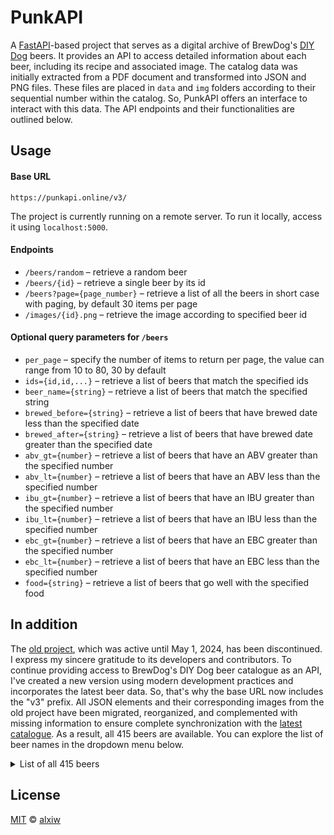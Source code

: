 # PunkAPI

A [FastAPI](https://github.com/fastapi/fastapi)-based project that serves as a digital archive of BrewDog's [DIY Dog](https://drink.brewdog.com/uk/diy-dog) beers. It provides an API to access detailed information about each beer, including its recipe and associated image. The catalog data was initially extracted from a PDF document and transformed into JSON and PNG files. These files are placed in `data` and `img` folders according to their sequential number within the catalog. So, PunkAPI offers an interface to interact with this data. The API endpoints and their functionalities are outlined below.

## Usage

#### Base URL

`https://punkapi.online/v3/`

The project is currently running on a remote server. To run it locally, access it using `localhost:5000`.

#### Endpoints

* `/beers/random` – retrieve a random beer
* `/beers/{id}` – retrieve a single beer by its id
* `/beers?page={page_number}` – retrieve a list of all the beers in short case with paging, by default 30 items per page
* `/images/{id}.png` – retrieve the image according to specified beer id

#### Optional query parameters for `/beers`

* `per_page` – specify the number of items to return per page, the value can range from 10 to 80, 30 by default
* `ids={id,id,...}` – retrieve a list of beers that match the specified ids
* `beer_name={string}` – retrieve a list of beers that match the specified string
* `brewed_before={string}` – retrieve a list of beers that have brewed date less than the specified date
* `brewed_after={string}` – retrieve a list of beers that have brewed date greater than the specified date
* `abv_gt={number}` – retrieve a list of beers that have an ABV greater than the specified number
* `abv_lt={number}` – retrieve a list of beers that have an ABV less than the specified number
* `ibu_gt={number}` – retrieve a list of beers that have an IBU greater than the specified number
* `ibu_lt={number}` – retrieve a list of beers that have an IBU less than the specified number
* `ebc_gt={number}` – retrieve a list of beers that have an EBC greater than the specified number
* `ebc_lt={number}` – retrieve a list of beers that have an EBC less than the specified number
* `food={string}` – retrieve a list of beers that go well with the specified food

## In addition

The [old project](https://github.com/sammdec/punkapi), which was active until May 1, 2024, has been discontinued. I express my sincere gratitude to its developers and contributors. To continue providing access to BrewDog's DIY Dog beer catalogue as an API, I've created a new version using modern development practices and incorporates the latest beer data. So, that's why the base URL now includes the "v3" prefix. All JSON elements and their corresponding images from the old project have been migrated, reorganized, and complemented with missing information to ensure complete synchronization with the [latest catalogue](https://brewdogmedia.s3.eu-west-2.amazonaws.com/docs/2019+DIY+DOG+-+V8.pdf). As a result, all 415 beers are available. You can explore the list of beer names in the dropdown menu below.

<details>
<summary>List of all 415 beers</summary>
<br>

* [x] 001 – Punk IPA 2007 – 2010
* [x] 002 – Punk IPA 2010 – current
* [x] 003 – The Physics
* [x] 004 – Riptide
* [x] 005 – Hop Rocker  
* [x] 006 – Paradox Islay
* [x] 007 – Paradox Jura
* [x] 008 – Peroxide Punk
* [x] 009 – Hype
* [x] 010 – Buzz
* [x] 011 – Edge
* [x] 012 – Storm
* [x] 013 – Cult Lager
* [x] 014 – Trashy Blonde
* [x] 015 – Original Dogma (Née Speedball)
* [x] 016 – AB:03
* [x] 017 – Zeitgeist
* [x] 018 – Bad Pixie
* [x] 019 – Chaos Theory
* [x] 020 – Zephyr
* [x] 021 – Coffee Imperial Stout
* [x] 022 – Devine Rebel
* [x] 023 – 77 Lager
* [x] 024 – Atlantic IPA
* [x] 025 – How To Disappear Completely
* [x] 026 – 5AM Saint
* [x] 027 – Tokyo Rising Sun Highland
* [x] 028 – Tokyo Rising Sun Lowland
* [x] 029 – Tokyo*
* [x] 030 – Punk Monk
* [x] 031 – Bashah
* [x] 032 – Nanny State
* [x] 033 – Tactical Nuclear Penguin
* [x] 034 – Eurotrash
* [x] 035 – Movember
* [x] 036 – Black Dog
* [x] 037 – Hardcore IPA
* [x] 038 – Sink The Bismarck!
* [x] 039 – Alpha Dog
* [x] 040 – Skull Candy
* [x] 041 – AB:01
* [x] 042 – AB:07
* [x] 043 – Prototype 27
* [x] 044 – TM10
* [x] 045 – AB:02
* [x] 046 – Hardkogt IPA
* [x] 047 – AB:04
* [x] 048 – Alice Porter
* [x] 049 – Santa Paws
* [x] 050 – AB:09
* [x] 051 – Black Tokyo Horizon
* [x] 052 – AB:05
* [x] 053 – Hello My Name Is Ingrid
* [x] 054 – IPA Is Dead: Bramling X
* [x] 055 – IPA Is Dead: Citra
* [x] 056 – IPA Is Dead: Nelson Sauvin
* [x] 057 – IPA Is Dead: Sorachi Ace
* [x] 058 – Avery Brown Dredge
* [x] 059 – Growler
* [x] 060 – Rabiator
* [x] 061 – AB:06
* [x] 062 – Juniper Wheat Beer
* [x] 063 – The End Of History
* [x] 064 – Hops Kill Nazis
* [x] 065 – Mr. Miyagi's Wasabi Stout
* [x] 066 – Sunk Punk
* [x] 067 – AB:10
* [x] 068 – AB:18
* [x] 069 – Old World India Pale Ale
* [x] 070 – Old World Russian Imperial Stout
* [x] 071 – Lost Dog
* [x] 072 – AB:08
* [x] 073 – Sunmaid Stout
* [x] 074 – Shareholder Brew: Black IPA
* [x] 075 – AB:13
* [x] 076 – IPA Is Dead: Simcoe
* [x] 077 – Libertine Porter
* [x] 078 – Mixtape 8
* [x] 079 – Bitch Please
* [x] 080 – IPA Is Dead: Challenger
* [x] 081 – IPA Is Dead: Galaxy
* [x] 082 – IPA Is Dead: HBC 369
* [x] 083 – IPA Is Dead: Motueka
* [x] 084 – Dead Pony Club
* [x] 085 – Libertine Black Ale
* [x] 086 – Anarchist Alchemist
* [x] 087 – Dog A
* [x] 088 – Hunter Foundation Pale Ale
* [x] 089 – AB:19
* [x] 090 – Jack Hammer
* [x] 091 – Never Mind The Anabolics
* [x] 092 – San Diego Scotch Ale
* [x] 093 – AB:12
* [x] 094 – White Noise
* [x] 095 – International Arms Race
* [x] 096 – AB:11
* [x] 097 – Hello My Name Is Beastie
* [x] 098 – Dog Fight
* [x] 099 – Hoppy Christmas
* [x] 100 – Black Eyed King Imp
* [x] 101 – Cocoa Psycho
* [x] 102 – Nuns With Guns
* [x] 103 – Catherine's Pony
* [x] 104 – IPA Is Dead: Amarillo
* [x] 105 – Lichtenstein Pale Ale
* [x] 106 – AB:14
* [x] 107 – IPA Is Dead: Dana
* [x] 108 – IPA Is Dead: El Dorado
* [x] 109 – IPA Is Dead: Goldings
* [x] 110 – IPA Is Dead: Waimea
* [x] 111 – Vagabond Pilsner
* [x] 112 – AB:15
* [x] 113 – Bracken's Porter
* [x] 114 – Fake Lager
* [x] 115 – 10 Heads High
* [x] 116 – Vice Bier
* [x] 117 – Misspent Youth
* [x] 118 – #Mashtag 2013
* [x] 119 – Dog B
* [x] 120 – Electric India
* [x] 121 – Dog Wired
* [x] 122 – Hello My Name Is Mette-Marit
* [x] 123 – Everyday Anarchy
* [x] 124 – Black Jacques
* [x] 125 – Blitz Berliner Weisse
* [x] 126 – Dogma
* [x] 127 – Hello My Name Is Sonja
* [x] 128 – Shipwrecker Circus
* [x] 129 – Dead Metaphor
* [x] 130 – Baby Dogma
* [x] 131 – Unleash The Yeast: American Ale
* [x] 132 – Unleash The Yeast: Bavarian Weizen
* [x] 133 – Unleash The Yeast: Belgian Trappist
* [x] 134 – Unleash The Yeast: Pilsen Lager
* [x] 135 – IPA Is Dead: Vic Secret
* [x] 136 – Brixton Porter
* [x] 137 – Prototype Challenge: Hobo Pop
* [x] 138 – Prototype Challenge: Interstellar
* [x] 139 – Prototype Challenge: Moshi Moshi 15
* [x] 140 – Black Eye Joe
* [x] 141 – Lumberjack Stout
* [x] 142 – Clown King
* [x] 143 – Hello My Name Is Vladimir
* [x] 144 – Bourbon Baby
* [x] 145 – AB:16
* [x] 146 – Comet
* [x] 147 – HBC 366 IPA
* [x] 148 – Kohatu
* [x] 149 – Hello My Name Is Zé
* [x] 150 – Alpha Pop
* [x] 151 – Jasmine IPA
* [x] 152 – #Mashtag 2014
* [x] 153 – Dog C
* [x] 154 – Hello My Name Is Päivi
* [x] 155 – Vote Sepp
* [x] 156 – Magic Stone Dog
* [x] 157 – Russian Doll: Barley Wine
* [x] 158 – Sub Hop
* [x] 159 – U-Boat
* [x] 160 – American Wheat
* [x] 161 – Cap Dog
* [x] 162 – Russian Doll: Double IPA
* [x] 163 – Russian Doll: India Pale Ale
* [x] 164 – Russian Doll: Pale
* [x] 165 – This.Is.Lager.
* [x] 166 – India Pale Weizen
* [x] 167 – AB:17
* [x] 168 – Konnichiwa Kitsune
* [x] 169 – Prototype Challenge: All Day Long
* [x] 170 – Prototype Challenge: Hop Fiction
* [x] 171 – Prototype Challenge: Vagabond Pale Ale
* [x] 172 – Black Eyed King Imp Vietnamese Coffee Edition
* [x] 173 – Shareholder Brew: Bounty Hunter
* [x] 174 – Restorative Beverage For Invalids And Convalescents
* [x] 175 – Prototype Challenge: Stereo Wolf Stout
* [x] 176 – B-Sides: Sunshine On Rye
* [x] 177 – B-Sides: Bowman’s Beard
* [x] 178 – Hello My Name Is Little Ingrid
* [x] 179 – IPA Is Dead: Chinook
* [x] 180 – IPA Is Dead: Ella
* [x] 181 – IPA Is Dead: Mandarina Bavaria
* [x] 182 – IPA Is Dead: Pioneer
* [x] 183 – Born To Die
* [x] 184 – B-Sides: Melon And Cucumber IPA
* [x] 185 – B-Sides: Sorachi Bitter
* [x] 186 – B-Sides: Truffle And Chocolate Stout
* [x] 187 – B-Sides: Hoppy Saison
* [x] 188 – B-Sides: Whisky Sour
* [x] 189 – B-Sides: Spiced Cherry Sour
* [x] 190 – B-Sides: Deaf Mermaid
* [x] 191 – #Mashtag 2015
* [x] 192 – Dog D
* [x] 193 – Hinterland
* [x] 194 – Peach Therapy
* [x] 195 – Hello My Name Is Holy Moose
* [x] 196 – Lizard Bride
* [x] 197 – B-Sides: Mango Gose
* [x] 198 – Candy Kaiser
* [x] 199 – Pumpkin King
* [x] 200 – B-Sides: Baby Saison
* [x] 201 – B-Sides: Morag's Mojito
* [x] 202 – B-Sides: Orange Blossom
* [x] 203 – Doodlebug
* [x] 204 – No Label
* [x] 205 – B-Sides: Rhubarb Saison
* [x] 206 – Prototype Challenge: India Session Lager
* [x] 207 – Prototype Challenge: Hopped-Up Brown Ale
* [x] 208 – Albino Squid Assassin
* [x] 209 – B-Sides: Berliner Weisse With Raspberries And Rhubarb
* [x] 210 – Arcade Nation
* [x] 211 – Elvis Juice V2.0
* [x] 212 – B-Sides: Berliner Weisse With Hunter Yuzu
* [x] 213 – B-Sides: Cascade, Centennial & Willamette IPA
* [x] 214 – B-Sides: Single Hop Enigma IPA
* [x] 215 – Jet Black Heart
* [x] 216 – Ace Of Simcoe
* [x] 217 – Ship Wreck
* [x] 218 – Monk Hammer
* [x] 219 – Prototype Pils 2.0
* [x] 220 – Blitz Series
* [x] 221 – Dog E
* [x] 222 – Barrel Aged Hinterland
* [x] 223 – AB:20
* [x] 224 – Barrel Aged Albino Squid Assassin
* [x] 225 – Kingpin
* [x] 226 – Paradox Islay
* [x] 227 – Ace Of Chinook
* [x] 228 – #Mashtag 2016
* [x] 229 – Neon Overlord
* [x] 230 – Black Hammer
* [x] 231 – Ace Of Citra
* [x] 232 – Chili Hammer
* [x] 233 – Ace Of Equinox
* [x] 234 – Rye Hammer
* [x] 235 – BrewDog Vs Beavertown
* [x] 236 – Prototype Helles
* [x] 237 – Mango And Chili Barley Wine
* [x] 238 – Science IPA
* [x] 239 – Honey And Lemon Blitz
* [x] 240 – Blitz Saison
* [x] 241 – Hello My Name Is Ingrid 2016
* [x] 242 – Crew Brew
* [x] 243 – Gin Blitz
* [x] 244 – AB:21
* [x] 245 – Beatnik
* [x] 246 – Casino Rye Ale
* [x] 247 – Self Assembly Pope
* [x] 248 – Twin Atlantic
* [x] 249 – Hop Shot
* [x] 250 – Small Batch: Rye IPA
* [x] 251 – Small Batch: Sorachi Ace Session
* [x] 252 – Small Batch: Dortmunder
* [x] 253 – Small Batch: 90 Shilling
* [x] 254 – Small Batch: Kellerbier
* [x] 255 – Small Batch: Tripel
* [x] 256 – Small Batch: Vermont IPA
* [x] 257 – Semi Skimmed Occultist
* [x] 258 – Paradox Rye
* [x] 259 – Tropic Thunder
* [x] 260 – New England IPA
* [x] 261 – Small Batch: Nitro Breakfast Stout
* [x] 262 – Small Batch: Vermont IPA V2.0
* [x] 263 – Small Batch: Mandarina Lager 
* [x] 264 – Small Batch: East Coast Crush
* [x] 265 – Pump Action Poet
* [x] 266 – Small Batch: Lemon Meringue Pie 
* [x] 267 – AB:22
* [x] 268 – Hazy Jane
* [x] 269 – Small Batch: Imperial Pale Weizen
* [x] 270 – Blonde Export Stout
* [x] 271 – Small Batch: Cranachan Cream Ale
* [x] 272 – Small Batch: Spelt & Honey Saison
* [x] 273 – Prototype Double IPA
* [x] 274 – Prototype Black Rye IPA
* [x] 275 – Sidewalk Shark
* [x] 276 – Nine To Five Wizard
* [x] 277 – Prototype Blonde Ale
* [x] 278 – AB:23
* [x] 279 – Slot Machine
* [x] 280 – Make Earth Great Again
* [x] 281 – Homicidal Puppet Help Desk
* [x] 282 – Pina Colada Sidewalk Shark
* [x] 283 – AB:24
* [x] 284 – Hello My Name Is Helga
* [x] 285 – Hello My Name Is Sari
* [x] 286 – Hello My Name Is Aune
* [x] 287 – Hello My Name Is Marianne
* [x] 288 – Hello My Name Is Agnetha
* [x] 289 – Hello My Name Is Lieke
* [x] 290 – Hello My Name Is Niamh
* [x] 291 – Hello My Name Is Sofia
* [x] 292 – Hello My Name Is Maria
* [x] 293 – I Wanna Be Your Dog
* [x] 294 – Opaque Jake
* [x] 295 – Choco Libre
* [x] 296 – Off-Duty Alien
* [x] 297 – East Of Vermont
* [x] 298 – Declassified Demi-God
* [x] 299 – Raspberry Popsicle Parade
* [x] 300 – Indie Pale Ale
* [x] 301 – Small Batch: Dry-Hopped Pilsner
* [x] 302 – Hazy Jane (Bourbon Barrel-Aged)
* [x] 303 – Hazy Jane (Rye Barrel-Aged)
* [x] 304 – Karma Cloud
* [x] 305 – Native Son
* [x] 306 – AB:25
* [x] 307 – Kamikaze Knitting Club
* [x] 308 – Very Big Moose
* [x] 309 – Paradox Grain 2018
* [x] 310 – Clockwork Tangerine
* [x] 311 – Sonic Boom
* [x] 312 – Dog G
* [x] 313 – Mallow Mafia BrewDog Vs Amundsen
* [x] 314 – Manic Mango BrewDog Vs Brewski
* [x] 315 – Baltic Fleet BrewDog Vs Bevog
* [x] 316 – SOS (May Day!) BrewDog Vs Brlo
* [x] 317 – Al Adjore! BrewDog Vs Lapir Ata
* [x] 318 – Neverland BrewDog Vs Oedipus
* [x] 319 – Grano Giusto BrewDog Vs Birrificio Italiano
* [x] 320 – King Of Eights
* [x] 321 – Jinx Pale Ale
* [x] 322 – Jet Trash
* [x] 323 – Interstate Vienna Lager
* [x] 324 – Fools Gold Dortmunder Lager
* [x] 325 – Zipcode
* [x] 326 – The Emperors Blue Clothes (BD vs People Like Us)
* [x] 327 – Fanzine: Zephyr Citrus Tart
* [x] 328 – Small Batch: Tangerine Zephyr
* [x] 329 – Cybernaut
* [x] 330 – BA ASA Barrel #132
* [x] 331 – Fanzine: Lime Zephyr V2
* [x] 332 – Eight Bit (AGM Guest Collab)
* [x] 333 – Fanzine: Nebula
* [x] 334 – Small Batch: Lemon Zephyr
* [x] 335 – Fanzine: Pulp Patriot
* [x] 336 – Fanzine: Ten Ton Truck Espresso
* [x] 337 – Small Batch: Blueberry Zephyr
* [x] 338 – Fanzine: Hopshop
* [x] 339 – Zulu Time (BD vs La Goutte d'Or)
* [x] 340 – Fanzine: Origami Orangutan
* [x] 341 – Fanzine: King of Eights V2
* [x] 342 – Sonic Boom V2
* [x] 343 – Fanzine: Raspberry Rivet
* [x] 344 – Fanzine: Zephyr Piña Colada
* [x] 345 – Fanzine: Vinyl Vigilante
* [x] 346 – Fanzine: Jet Trash V2
* [x] 347 – Fanzine: Technicolour Black
* [x] 348 – Fanzine: King of Eights V3
* [x] 349 – Fanzine: Pulp Patriot V2 Double Dry-Hop
* [x] 350 – Radio Zombie Phone In
* [x] 351 – Mashtag 2018
* [x] 352 – Beatnik
* [x] 353 – Fanzine: Lime Zephyr V2
* [x] 354 – Fanzine: Ten Ton Truck Vietnamese Coffee
* [x] 355 – Born To Die 13/09/18
* [x] 356 – Small Screen Hero
* [x] 357 – Quench Quake
* [x] 358 – Hop Fiction
* [x] 359 – Fanzine: Coin-Op Kaiser
* [x] 360 – Fanzine: Heist Monkey
* [x] 361 – King Of Eights V4 (German Hop Edition)
* [x] 362 – Alter Ego
* [x] 363 – Fanzine: Ten Ton Truck Black Forest
* [x] 364 – Raspberry Blitz
* [x] 365 – Sonic Boom V3
* [x] 366 – Lost Lager
* [x] 367 – Fanzine: Opaque Jake V2
* [x] 368 – Fanzine: Scarlet Fever
* [x] 369 – Fanzine: Mind Game
* [x] 370 – Fanzine: Brutalist
* [x] 371 – Fanzine: Flux Factory
* [x] 372 – Fanzine: Totem
* [x] 373 – Fanzine: Dogtoberfest
* [x] 374 – Straight Up
* [x] 375 – Paradox Uncle Duke's (Barrel Aged)
* [x] 376 – Fanzine: Red & Dead
* [x] 377 – Fanzine: Vermont Vampire
* [x] 378 – Rogue Element
* [x] 379 – Fanzine: Closed Circuit
* [x] 380 – Fanzine: Sea Weasel Shanty
* [x] 381 – Get Out Claus
* [x] 382 – Mistletoe Mafia
* [x] 383 – Fanzine: Caramel Carousel
* [x] 384 – Fanzine: Clouded Clarity
* [x] 385 – Fanzine: Double Agent
* [x] 386 – Ten Ton Truck (Christmas Edition)
* [x] 387 – Radio Zombie Phone In (Barrel Aged)
* [x] 388 – Fanzine: Passionista
* [x] 389 – Fanzine: Mallow Martian
* [x] 390 – Tokyo Death (vs Northern Monk)
* [x] 391 – Fanzine: Sticky Black
* [x] 392 – Fanzine: Porridge Head
* [x] 393 – Pulp Patriot V3
* [x] 394 – Half Eagle 2.7%
* [x] 395 – Two Way Street (BD vs Brygghuset Finn)
* [x] 396 – Fight Club
* [x] 397 – Paradox Islay
* [x] 398 – Deep Slumber (BrewDog vs Buxton)
* [x] 399 – Zombie Cake
* [x] 400 – Dog H
* [x] 401 – Mangopolis
* [x] 402 – Baltic Bandit
* [x] 403 – Transatlantic Telegram
* [x] 404 – Fanzine: Bounty Hunter
* [x] 405 – Prime Time
* [x] 406 – Cosmic Crush Cherry
* [x] 407 – Cosmic Crush Quince
* [x] 408 – Cosmic Crush Peach
* [x] 409 – Cosmic Crush Tropical
* [x] 410 – Cosmic Crush Raspberry
* [x] 411 – Funk X Punk
* [x] 412 – Moru
* [x] 413 – Electric Blue
* [x] 414 – Gooseberry Fool
* [x] 415 – Aplomb Bomb

</details>

## License

[MIT](LICENSE) © [alxiw](https://github.com/alxiw)